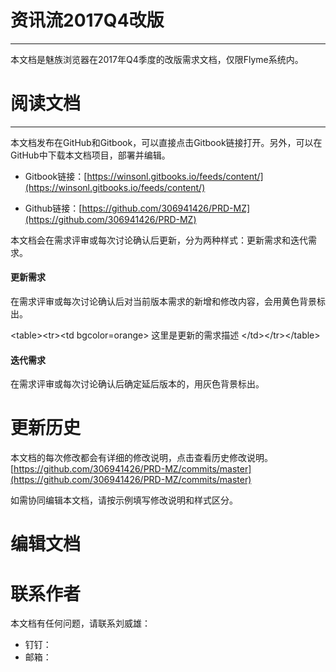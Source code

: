 # 资讯流2017Q4改版

---

本文档是魅族浏览器在2017年Q4季度的改版需求文档，仅限Flyme系统内。

# 阅读文档

---

本文档发布在GitHub和Gitbook，可以直接点击Gitbook链接打开。另外，可以在GitHub中下载本文档项目，部署并编辑。

* Gitbook链接：[https://winsonl.gitbooks.io/feeds/content/](https://winsonl.gitbooks.io/feeds/content/)

* Github链接：[https://github.com/306941426/PRD-MZ](https://github.com/306941426/PRD-MZ)

本文档会在需求评审或每次讨论确认后更新，分为两种样式：更新需求和迭代需求。

#### 更新需求

在需求评审或每次讨论确认后对当前版本需求的新增和修改内容，会用黄色背景标出。

&lt;table&gt;&lt;tr&gt;&lt;td bgcolor=orange&gt; 这里是更新的需求描述 &lt;/td&gt;&lt;/tr&gt;&lt;/table&gt;

#### 迭代需求

在需求评审或每次讨论确认后确定延后版本的，用灰色背景标出。

# 更新历史

本文档的每次修改都会有详细的修改说明，点击查看历史修改说明。[https://github.com/306941426/PRD-MZ/commits/master](https://github.com/306941426/PRD-MZ/commits/master)

如需协同编辑本文档，请按示例填写修改说明和样式区分。



# 编辑文档

# 联系作者

本文档有任何问题，请联系刘威雄：

* 钉钉：
* 邮箱：




